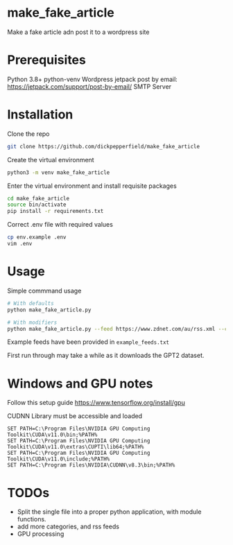 # make_fake_article

Make a fake article adn post it to a wordpress site

# Prerequisites

Python 3.8+
python-venv
Wordpress
jetpack post by email: https://jetpack.com/support/post-by-email/
SMTP Server



# Installation

Clone the repo

```bash
git clone https://github.com/dickpepperfield/make_fake_article
```

Create the virtual environment

```bash
python3 -m venv make_fake_article
```

Enter the virtual environment and install requisite packages

```bash
cd make_fake_article
source bin/activate
pip install -r requirements.txt
```

Correct .env file with required values

```bash
cp env.example .env
vim .env
```

# Usage

Simple commmand usage

```bash
# With defaults
python make_fake_article.py

# With modifiers
python make_fake_article.py --feed https://www.zdnet.com/au/rss.xml --category Technology
```

Example feeds have been provided in `example_feeds.txt`

First run through may take a while as it downloads the GPT2 dataset.

# Windows and GPU notes

Follow this setup guide
https://www.tensorflow.org/install/gpu

CUDNN Library must be accessible and loaded 
```batch
SET PATH=C:\Program Files\NVIDIA GPU Computing Toolkit\CUDA\v11.0\bin;%PATH%
SET PATH=C:\Program Files\NVIDIA GPU Computing Toolkit\CUDA\v11.0\extras\CUPTI\lib64;%PATH%
SET PATH=C:\Program Files\NVIDIA GPU Computing Toolkit\CUDA\v11.0\include;%PATH%
SET PATH=C:\Program Files\NVIDIA\CUDNN\v8.3\bin;%PATH%
```

# TODOs

- Split the single file into a proper python application, with module functions.
- add more categories, and rss feeds
- GPU processing
